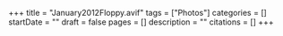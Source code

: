 +++
title = "January2012Floppy.avif"
tags = ["Photos"]
categories = []
startDate = ""
draft = false
pages = []
description = ""
citations = []
+++
